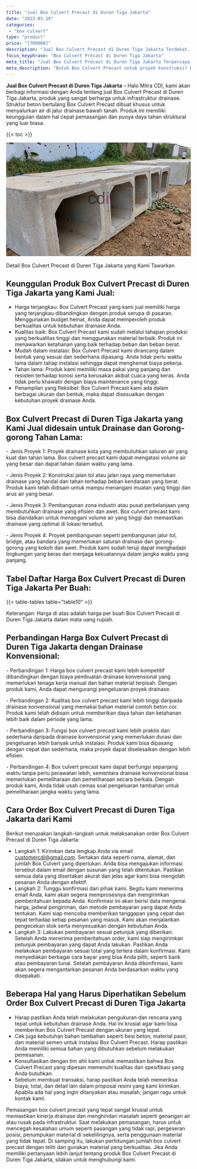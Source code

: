 ```yaml
---
title: "Jual Box Culvert Precast di Duren Tiga Jakarta"
date: "2023-03-19"
categories:
 - "box-culvert"
type: "product"
price: "[700000]"
description: "Jual Box Culvert Precast di Duren Tiga Jakarta Terdekat. Box Culvert Precast ini merupakan pilihan prima dalam proyek pembangunan sebagai bahan infrastruktur yang handal dan tahan lama. Hubungi kami untuk konsultasi mendalam."
focus_keyphrase: "Box Culvert Precast di Duren Tiga Jakarta"
meta_title: "Jual Box Culvert Precast di Duren Tiga Jakarta Terpercaya - CDI"
meta_description: "Butuh Box Culvert Precast untuk proyek konstruksi? Layanan profesional kami siap membantu dengan kualitas premium. Dapatkan informasi sekarang."
---
```


**Jual Box Culvert Precast di Duren Tiga Jakarta** – Halo Mitra CDI, kami akan berbagi informasi dengan Anda tentang jual Box Culvert Precast di Duren Tiga Jakarta, produk yang sangat berharga untuk infrastruktur drainase. Struktur beton bertulang Box Culvert Precast dibuat khusus untuk menyalurkan air di jalur drainase bawah tanah. Produk ini memiliki keunggulan dalam hal cepat pemasangan dan punya daya tahan struktural yang luar biasa.

{{< toc >}}

![Jual Box Culvert Precast di Duren Tiga Jakarta](/images/box-culvert/box-culvert-01.jpg)

Detail Box Culvert Precast di Duren Tiga Jakarta yang Kami Tawarkan 

## Keunggulan Produk Box Culvert Precast di Duren Tiga Jakarta yang Kami Jual:

*   Harga terjangkau: Box Culvert Precast yang kami jual memiliki harga yang terjangkau dibandingkan dengan produk serupa di pasaran. Menggunakan budget hemat, Anda dapat memperoleh produk berkualitas untuk kebutuhan drainase Anda.
*   Kualitas baik: Box Culvert Precast kami sudah melalui tahapan produksi yang berkualitas tinggi dan menggunakan material terbaik. Produk ini menawarkan ketahanan yang baik terhadap beban dan beban berat.
*   Mudah dalam instalasi: Box Culvert Precast kami dirancang dalam bentuk yang sesuai dan sederhana dipasang. Anda tidak perlu waktu lama dalam tahap instalasi sehingga dapat menghemat biaya pekerja.
*   Tahan lama: Produk kami memiliki masa pakai yang panjang dan resisten terhadap korosi serta kerusakan akibat cuaca yang keras. Anda tidak perlu khawatir dengan biaya maintenance yang tinggi.
*   Penampilan yang fleksibel: Box Culvert Precast kami ada dalam berbagai ukuran dan bentuk, maka dapat disesuaikan dengan kebutuhan proyek drainase Anda.

## Box Culvert Precast di Duren Tiga Jakarta yang Kami Jual didesain untuk Drainase dan Gorong-gorong Tahan Lama:

\- Jenis Proyek 1: Proyek drainase kota yang membutuhkan saluran air yang kuat dan tahan lama. Box culvert precast kami dapat mengatasi volume air yang besar dan dapat tahan dalam waktu yang lama.

\- Jenis Proyek 2: Konstruksi jalan tol atau jalan raya yang memerlukan drainase yang handal dan tahan terhadap beban kendaraan yang berat. Produk kami telah didisain untuk mampu menangani muatan yang tinggi dan arus air yang besar.

\- Jenis Proyek 3: Pembangunan zona industri atau pusat perbelanjaan yang membutuhkan drainase yang efisien dan awet. Box culvert precast kami bisa diandalkan untuk menangani volume air yang tinggi dan memastikan drainase yang optimal di lokasi tersebut.

\- Jenis Proyek 4: Proyek pembangunan seperti pembangunan jalur tol, bridge, atau bandara yang memerlukan saluran drainase dan gorong-gorong yang kokoh dan awet. Produk kami sudah teruji dapat menghadapi lingkungan yang keras dan menjaga kekuatannya dalam jangka waktu yang panjang.

## Tabel Daftar Harga Box Culvert Precast di Duren Tiga Jakarta Per Buah:

{{< table-tables table="table10" >}}

Keterangan: Harga di atas adalah harga per buah Box Culvert Precast di Duren Tiga Jakarta dalam mata uang rupiah.

## Perbandingan Harga Box Culvert Precast di Duren Tiga Jakarta dengan Drainase Konvensional:

\- Perbandingan 1: Harga box culvert precast kami lebih kompetitif dibandingkan dengan biaya pembuatan drainase konvensional yang memerlukan tenaga kerja manual dan bahan material terpisah. Dengan produk kami, Anda dapat mengurangi pengeluaran proyek drainase.

\- Perbandingan 2: Kualitas box culvert precast kami lebih tinggi daripada drainase konvensional yang memakai bahan material contoh beton cor. Produk kami telah didisain untuk memberikan daya tahan dan ketahanan lebih baik dalam periode yang lama.

\- Perbandingan 3: Fungsi box culvert precast kami lebih praktis dan sederhana daripada drainase konvensional yang memerlukan durasi dan pengeluaran lebih banyak untuk instalasi. Produk kami bisa dipasang dengan cepat dan sederhana, maka proyek dapat diselesaikan dengan lebih efisien.

\- Perbandingan 4: Box culvert precast kami dapat berfungsi sepanjang waktu tanpa perlu perawatan lebih, sementara drainase konvensional biasa memerlukan pemeliharaan dan pemeliharaan secara berkala. Dengan produk kami, Anda tidak usah cemas soal pengeluaran tambahan untuk pemeliharaan jangka waktu yang lama.

## Cara Order Box Culvert Precast di Duren Tiga Jakarta dari Kami

Berikut merupakan langkah-langkah untuk melaksanakan order Box Culvert Precast di Duren Tiga Jakarta:

*   Langkah 1: Kirimkan data lengkap Anda via email customercdi@gmail.com. Sertakan data seperti nama, alamat, dan jumlah Box Culvert yang diperlukan.
Anda bisa mengajukan informasi tersebut dalam email dengan susunan yang telah ditentukan. Pastikan semua data yang disertakan akurat dan jelas agar kami bisa mengolah pesanan Anda dengan efektif.
*   Langkah 2: Tunggu konfirmasi dari pihak kami. Begitu kami menerima email Anda, kami akan segera memprosesnya dan mengirimkan pemberitahuan kepada Anda. Konfirmasi ini akan berisi data mengenai harga, jadwal pengiriman, dan metode pembayaran yang dapat Anda tentukan.
Kami siap mencoba memberikan tanggapan yang cepat dan tepat terhadap setiap pesanan yang masuk. Kami akan menjalankan pengecekan stok serta menyesuaikan dengan kebutuhan Anda.
*   Langkah 3: Lakukan pembayaran sesuai petunjuk yang diberikan. Setelah Anda menerima pemberitahuan order, kami siap mengirimkan petunjuk pembayaran yang dapat Anda lakukan. Pastikan Anda melakukan pembayaran sesuai total yang tertera dalam konfirmasi.
Kami menyediakan berbagai cara bayar yang bisa Anda pilih, seperti bank atau pembayaran tunai. Setelah pembayaran Anda dikonfirmasi, kami akan segera mengantarkan pesanan Anda berdasarkan waktu yang disepakati.

## Beberapa Hal yang Harus Diperhatikan Sebelum Order Box Culvert Precast di Duren Tiga Jakarta

*   Harap pastikan Anda telah melakukan pengukuran dan rencana yang tepat untuk kebutuhan drainase Anda. Hal ini krusial agar kami bisa memberikan Box Culvert Precast dengan ukuran yang tepat.
*   Cek juga kebutuhan bahan tambahan seperti besi beton, material pasir, dan material semen untuk instalasi Box Culvert Precast. Harap pastikan Anda memiliki semua bahan yang dibutuhkan sebelum melakukan pemesanan.
*   Konsultasikan dengan tim ahli kami untuk memastikan bahwa Box Culvert Precast yang dipesan memenuhi kualitas dan spesifikasi yang Anda butuhkan.
*   Sebelum membuat transaksi, harap pastikan Anda telah memeriksa biaya, total, dan detail lain dalam proposal resmi yang kami kirimkan. Apabila ada hal yang ingin ditanyakan atau masalah, jangan ragu untuk kontak kami.

Pemasangan box culvert precast yang tepat sangat krusial untuk memastikan kinerja drainase dan menghindari masalah seperti genangan air atau rusak pada infrastruktur. Saat melakukan pemasangan, harus untuk mencegah kesalahan umum seperti pasangan yang tidak rapi, pergeseran posisi, penumpukan material di sekelilingnya, serta penggunaan material yang tidak tepat. Di samping itu, lakukan perhitungan jumlah box culvert precast dengan teliti dan gunakan material yang berkualitas. Jika Anda memiliki pertanyaan lebih lanjut tentang produk Box Culvert Precast di Duren Tiga Jakarta, silakan untuk menghubungi kami.